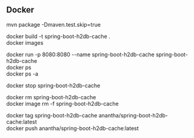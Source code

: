 ## Docker

mvn package -Dmaven.test.skip=true  

docker build -t spring-boot-h2db-cache .  
docker images  

docker run -p 8080:8080 --name spring-boot-h2db-cache spring-boot-h2db-cache  
docker ps  
docker ps -a  

docker stop spring-boot-h2db-cache  

docker rm spring-boot-h2db-cache  
docker image rm -f spring-boot-h2db-cache  

docker tag spring-boot-h2db-cache anantha/spring-boot-h2db-cache:latest  
docker push anantha/spring-boot-h2db-cache:latest  

